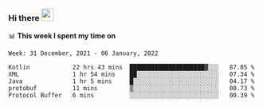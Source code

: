 ### Hi there <a href="https://www.gautamkrishnar.com/"><img src="https://media.giphy.com/media/hvRJCLFzcasrR4ia7z/giphy.gif" width="25px"></a>

📊 **This week I spent my time on**

<!--START_SECTION:waka-->
```text
Week: 31 December, 2021 - 06 January, 2022

Kotlin            22 hrs 43 mins  █████████████████████▓░░░   87.05 % 
XML               1 hr 54 mins    ██░░░░░░░░░░░░░░░░░░░░░░░   07.34 % 
Java              1 hr 5 mins     █░░░░░░░░░░░░░░░░░░░░░░░░   04.17 % 
protobuf          11 mins         ▒░░░░░░░░░░░░░░░░░░░░░░░░   00.73 % 
Protocol Buffer   6 mins          ░░░░░░░░░░░░░░░░░░░░░░░░░   00.39 % 
```
<!--END_SECTION:waka-->

